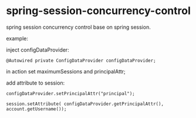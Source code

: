# spring-session-concurrency-control
spring session concurrency control base on spring session.

example:

inject configDataProvider:

`@Autowired
private ConfigDataProvider configDataProvider;`

in action set maximumSessions and principalAttr;  

add attribute to session:

`configDataProvider.setPrincipalAttr("principal");`

`session.setAttribute(
		configDataProvider.getPrincipalAttr(), account.getUsername());`  
